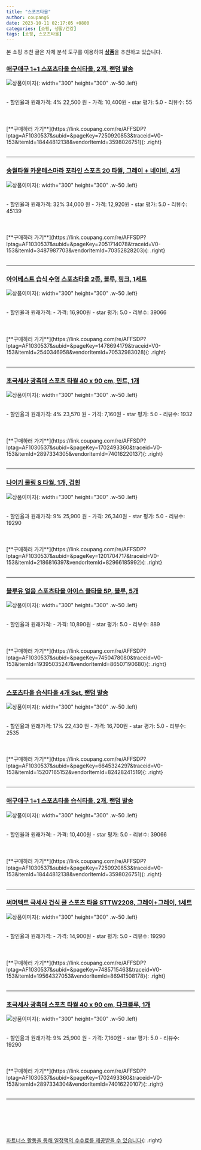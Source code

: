 ```yaml
---
title: "스포츠타올"
author: coupang6
date: 2023-10-11 02:17:05 +0800
categories: [쇼핑, 생활/건강]
tags: [쇼핑, 스포츠타올]
---
```


본 쇼핑 추천 글은 자체 분석 도구를 이용하여 [**상품**](https://link.coupang.com/a/bao1ui)을 추천하고 있습니다.

### [애구애구 1+1 스포츠타올 습식타올, 2개, 랜덤 발송](https://link.coupang.com/re/AFFSDP?lptag=AF1030537&subid=&pageKey=7250920853&traceid=V0-153&itemId=18444812138&vendorItemId=3598026751)

![상품이미지](https://thumbnail10.coupangcdn.com/thumbnails/remote/230x230ex/image/vendor_inventory/c16d/9ea053dbe3b992f2806cf663076f4697e8daf6718d0d9378f457dd27465f.jpg){: width="300" height="300" .w-50 .left}


<br>
- 할인율과 원래가격: 4%  22,500   원
- 가격: 10,400원
- star 평가: 5.0
- 리뷰수: 55
<br>
<br>
<br>
<br>
[**구매하러 가기**](https://link.coupang.com/re/AFFSDP?lptag=AF1030537&subid=&pageKey=7250920853&traceid=V0-153&itemId=18444812138&vendorItemId=3598026751){: .right}
<br>
<br>

---

### [송월타월 카운테스마라 포라인 스포츠 20 타월, 그레이 + 네이비, 4개](https://link.coupang.com/re/AFFSDP?lptag=AF1030537&subid=&pageKey=2051714078&traceid=V0-153&itemId=3487987703&vendorItemId=70352828203)

![상품이미지](https://thumbnail9.coupangcdn.com/thumbnails/remote/230x230ex/image/retail/images/2020/03/10/10/4/88449735-6804-41fc-8d42-439855bfa5d5.jpg){: width="300" height="300" .w-50 .left}


<br>
- 할인율과 원래가격: 32%  34,000   원
- 가격: 12,920원
- star 평가: 5.0
- 리뷰수: 45139
<br>
<br>
<br>
<br>
[**구매하러 가기**](https://link.coupang.com/re/AFFSDP?lptag=AF1030537&subid=&pageKey=2051714078&traceid=V0-153&itemId=3487987703&vendorItemId=70352828203){: .right}
<br>
<br>

---

### [아이베스트 습식 수영 스포츠타올 2종, 블루, 핑크, 1세트](https://link.coupang.com/re/AFFSDP?lptag=AF1030537&subid=&pageKey=1478694179&traceid=V0-153&itemId=2540346958&vendorItemId=70532983028)

![상품이미지](https://thumbnail10.coupangcdn.com/thumbnails/remote/230x230ex/image/retail/images/3735208969923585-ffa0391e-184f-463b-a35e-744f3788b916.jpg){: width="300" height="300" .w-50 .left}


<br>
- 할인율과 원래가격: 
- 가격: 16,900원
- star 평가: 5.0
- 리뷰수: 39066
<br>
<br>
<br>
<br>
[**구매하러 가기**](https://link.coupang.com/re/AFFSDP?lptag=AF1030537&subid=&pageKey=1478694179&traceid=V0-153&itemId=2540346958&vendorItemId=70532983028){: .right}
<br>
<br>

---

### [초극세사 광촉매 스포츠 타월 40 x 90 cm, 민트, 1개](https://link.coupang.com/re/AFFSDP?lptag=AF1030537&subid=&pageKey=1702493360&traceid=V0-153&itemId=2897334305&vendorItemId=74016220137)

![상품이미지](https://thumbnail6.coupangcdn.com/thumbnails/remote/230x230ex/image/rs_quotation_api/0hdlyxek/61eef714cd18497395890bd3ea9d35d0.png){: width="300" height="300" .w-50 .left}


<br>
- 할인율과 원래가격: 4%  23,570   원
- 가격: 7,160원
- star 평가: 5.0
- 리뷰수: 1932
<br>
<br>
<br>
<br>
[**구매하러 가기**](https://link.coupang.com/re/AFFSDP?lptag=AF1030537&subid=&pageKey=1702493360&traceid=V0-153&itemId=2897334305&vendorItemId=74016220137){: .right}
<br>
<br>

---

### [나이키 쿨링 S 타월, 1개, 검흰](https://link.coupang.com/re/AFFSDP?lptag=AF1030537&subid=&pageKey=1201704717&traceid=V0-153&itemId=2186816397&vendorItemId=82966185992)

![상품이미지](https://thumbnail8.coupangcdn.com/thumbnails/remote/230x230ex/image/vendor_inventory/9085/ccfc7696755ef5ae0a8c5098eab820d2085d5d18121ffc4cfdc8e693609b.jpg){: width="300" height="300" .w-50 .left}


<br>
- 할인율과 원래가격: 9%  25,900   원
- 가격: 26,340원
- star 평가: 5.0
- 리뷰수: 19290
<br>
<br>
<br>
<br>
[**구매하러 가기**](https://link.coupang.com/re/AFFSDP?lptag=AF1030537&subid=&pageKey=1201704717&traceid=V0-153&itemId=2186816397&vendorItemId=82966185992){: .right}
<br>
<br>

---

### [블루유 얼음 스포츠타올 아이스 쿨타올 5P, 블루, 5개](https://link.coupang.com/re/AFFSDP?lptag=AF1030537&subid=&pageKey=7450478080&traceid=V0-153&itemId=19395035247&vendorItemId=86507190680)

![상품이미지](https://thumbnail6.coupangcdn.com/thumbnails/remote/230x230ex/image/vendor_inventory/4c39/9d917cdbf79a98271843e29c229daae9ffa90d3eec157e344229cbb40f2b.jpg){: width="300" height="300" .w-50 .left}


<br>
- 할인율과 원래가격: 
- 가격: 10,890원
- star 평가: 5.0
- 리뷰수: 889
<br>
<br>
<br>
<br>
[**구매하러 가기**](https://link.coupang.com/re/AFFSDP?lptag=AF1030537&subid=&pageKey=7450478080&traceid=V0-153&itemId=19395035247&vendorItemId=86507190680){: .right}
<br>
<br>

---

### [스포츠타올 습식타올 4개 Set, 랜덤 발송](https://link.coupang.com/re/AFFSDP?lptag=AF1030537&subid=&pageKey=6645324297&traceid=V0-153&itemId=15207165152&vendorItemId=82428241519)

![상품이미지](https://thumbnail6.coupangcdn.com/thumbnails/remote/230x230ex/image/vendor_inventory/294e/2bcd2a76fe63cb716fb48ed9619cb131b2060108d4562a07a6d4ecac76fa.jpg){: width="300" height="300" .w-50 .left}


<br>
- 할인율과 원래가격: 17%  22,430   원
- 가격: 16,700원
- star 평가: 5.0
- 리뷰수: 2535
<br>
<br>
<br>
<br>
[**구매하러 가기**](https://link.coupang.com/re/AFFSDP?lptag=AF1030537&subid=&pageKey=6645324297&traceid=V0-153&itemId=15207165152&vendorItemId=82428241519){: .right}
<br>
<br>

---

### [애구애구 1+1 스포츠타올 습식타올, 2개, 랜덤 발송](https://link.coupang.com/re/AFFSDP?lptag=AF1030537&subid=&pageKey=7250920853&traceid=V0-153&itemId=18444812138&vendorItemId=3598026751)

![상품이미지](https://thumbnail10.coupangcdn.com/thumbnails/remote/230x230ex/image/vendor_inventory/c16d/9ea053dbe3b992f2806cf663076f4697e8daf6718d0d9378f457dd27465f.jpg){: width="300" height="300" .w-50 .left}


<br>
- 할인율과 원래가격: 
- 가격: 10,400원
- star 평가: 5.0
- 리뷰수: 39066
<br>
<br>
<br>
<br>
[**구매하러 가기**](https://link.coupang.com/re/AFFSDP?lptag=AF1030537&subid=&pageKey=7250920853&traceid=V0-153&itemId=18444812138&vendorItemId=3598026751){: .right}
<br>
<br>

---

### [써머텍트 극세사 건식 쿨 스포츠 타올 STTW2208, 그레이+그레이, 1세트](https://link.coupang.com/re/AFFSDP?lptag=AF1030537&subid=&pageKey=7485715463&traceid=V0-153&itemId=19564327053&vendorItemId=86941508178)

![상품이미지](https://thumbnail7.coupangcdn.com/thumbnails/remote/230x230ex/image/vendor_inventory/cb1e/74eb3845dff66bdf7fd1b93854e11136906a9ec191e70e15aa2491c6c85c.jpg){: width="300" height="300" .w-50 .left}


<br>
- 할인율과 원래가격: 
- 가격: 14,900원
- star 평가: 5.0
- 리뷰수: 19290
<br>
<br>
<br>
<br>
[**구매하러 가기**](https://link.coupang.com/re/AFFSDP?lptag=AF1030537&subid=&pageKey=7485715463&traceid=V0-153&itemId=19564327053&vendorItemId=86941508178){: .right}
<br>
<br>

---

### [초극세사 광촉매 스포츠 타월 40 x 90 cm, 다크블루, 1개](https://link.coupang.com/re/AFFSDP?lptag=AF1030537&subid=&pageKey=1702493360&traceid=V0-153&itemId=2897334304&vendorItemId=74016220107)

![상품이미지](https://thumbnail6.coupangcdn.com/thumbnails/remote/230x230ex/image/rs_quotation_api/7dbmnir9/ea3716ebc0294db381c2ae77df2db15e.png){: width="300" height="300" .w-50 .left}


<br>
- 할인율과 원래가격: 9%  25,900   원
- 가격: 7,160원
- star 평가: 5.0
- 리뷰수: 19290
<br>
<br>
<br>
<br>
[**구매하러 가기**](https://link.coupang.com/re/AFFSDP?lptag=AF1030537&subid=&pageKey=1702493360&traceid=V0-153&itemId=2897334304&vendorItemId=74016220107){: .right}
<br>
<br>

---
<br><br><br><br><br> [파트너스 활동을 통해 일정액의 수수료를 제공받을 수 있습니다](https://link.coupang.com/a/bao1ui){: .right}